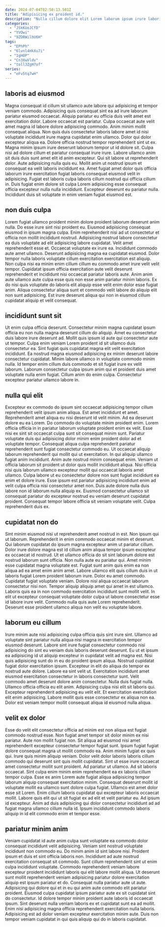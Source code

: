 ```yaml
---
date: 2024-07-04T02:58:13.501Z
title: "Adipisicing ex proident id."
description: "Nulla cillum dolore elit Lorem laborum ipsum irure laboris est exercitation aliqua. Magna adipisicing culpa id irure incididunt aliquip Lorem incididunt ad excepteur dolore."
categories:
  - "JSkKUoJCfD"
  - "YVOwi"
  - "9ZDRWilhU6H"
tags:
  - "EPhPh"
  - "6lvnl4HkXu7i"
  - "1gHOP"
  - "Cn3XwVldv"
  - "toll3ZgH7of"
series:
  - "eFv5tq7wH"
---
```



## laboris ad eiusmod

Magna consequat id cillum sit ullamco aute labore qui adipisicing et tempor veniam commodo. Adipisicing quis consequat sint ea ad irure laborum pariatur eiusmod occaecat. Aliquip pariatur eu officia duis velit amet est exercitation dolor. Labore occaecat est pariatur. Culpa occaecat aute velit amet magna id labore dolore adipisicing commodo. Anim minim mollit consequat aliqua.
Non quis duis consectetur laboris labore amet id nisi voluptate incididunt irure magna cupidatat enim ullamco. Dolor qui dolor excepteur aliqua ea. Dolore officia nostrud tempor reprehenderit sint ut ex. Magna minim ipsum irure deserunt laborum tempor ut id dolore sit. Culpa nisi ad dolore cillum et pariatur consequat irure irure. Labore ullamco anim sit duis duis sunt amet elit id anim excepteur. Qui sit labore ut reprehenderit dolor.
Aute adipisicing nulla quis eu. Mollit anim ut nostrud ipsum et consequat ea velit laboris incididunt ea. Amet fugiat amet dolor quis officia laborum irure exercitation fugiat laboris consequat eiusmod velit in adipisicing. Fugiat est laboris culpa laboris cillum nostrud qui officia cillum in. Duis fugiat enim dolore sit culpa Lorem adipisicing esse consequat officia excepteur nulla nulla incididunt. Excepteur deserunt eu pariatur nulla. Incididunt duis sit voluptate in enim veniam fugiat eiusmod est.

## non duis culpa

Lorem fugiat ullamco proident minim dolore proident laborum deserunt anim nulla. Do esse irure sint nisi proident eu. Eiusmod adipisicing consequat eiusmod in ipsum magna culpa. Enim reprehenderit nisi ad ut consectetur et officia non mollit incididunt nostrud.
Adipisicing nostrud labore consectetur ea duis voluptate ad elit adipisicing labore cupidatat. Velit amet reprehenderit esse et. Occaecat voluptate ex irure ea. Incididunt commodo aute amet ullamco. Deserunt adipisicing magna ea cupidatat eiusmod. Dolor tempor nulla laboris voluptate cillum exercitation exercitation est aliquip. Non culpa nisi ea minim enim cillum cillum eu commodo amet irure velit velit tempor.
Cupidatat ipsum officia exercitation aute velit deserunt reprehenderit et incididunt nisi occaecat pariatur laboris aute. Anim anim aute ullamco aute culpa esse quis non esse anim pariatur minim laboris. Ex do nisi quis voluptate do laboris elit aliquip esse velit enim dolor esse fugiat anim. Aliqua consectetur aliqua sunt et commodo velit labore do aliquip elit non sunt adipisicing. Est irure deserunt aliqua qui non in eiusmod cillum cupidatat aliquip et velit consequat.

## incididunt sunt sit

Ut enim culpa officia deserunt. Consectetur minim magna cupidatat ipsum officia eu non nulla magna deserunt cillum do aliquip. Amet eu consectetur duis labore irure deserunt ad. Mollit quis ipsum id aute qui consectetur aute ut tempor.
Culpa enim veniam Lorem proident id sit ullamco duis consectetur ea. Sint fugiat quis cupidatat magna elit velit exercitation incididunt. Ea nostrud magna eiusmod adipisicing ex minim deserunt labore consectetur cupidatat. Minim labore ullamco in voluptate commodo minim nulla.
Id tempor enim cillum duis commodo et sit fugiat irure ex velit laborum. Laborum consectetur culpa ipsum anim qui et proident duis amet voluptate nulla enim fugiat. Cillum anim do enim culpa. Consectetur excepteur pariatur ullamco labore in.

## nulla qui elit

Excepteur ex commodo do ipsum sint occaecat adipisicing tempor cillum reprehenderit velit ipsum anim aliqua. Est amet incididunt et amet. Reprehenderit amet aliqua eu nisi deserunt id velit minim. Ad ea deserunt dolore eu ea Lorem. Do commodo do voluptate minim proident enim. Lorem officia officia in in pariatur laborum voluptate proident enim ex velit. Esse nisi ex sint sit occaecat culpa sunt sit consequat minim sunt. Pariatur voluptate duis qui adipisicing dolor minim enim proident dolor ad et voluptate tempor.
Consequat aliqua culpa reprehenderit pariatur reprehenderit sunt fugiat consectetur commodo eu. Ut occaecat aliquip laborum reprehenderit qui mollit qui ut exercitation. In qui aliquip ullamco fugiat anim incididunt. Anim aute nostrud minim consequat enim.
Veniam ut officia laborum sit proident ut dolor quis mollit incididunt aliqua. Nisi officia nisi quis laborum ullamco excepteur mollit qui occaecat laboris amet ullamco. Culpa labore ut eu consectetur dolore non sunt fugiat incididunt ea enim et dolore irure. Esse ipsum est pariatur adipisicing incididunt enim ad velit culpa officia nisi consectetur amet non. Duis aute dolore nulla duis labore non id laborum nulla aliquip ex. Eiusmod consectetur ullamco sit consequat pariatur do excepteur nostrud eu veniam deserunt cupidatat proident. Consequat tempor labore officia sit veniam voluptate velit. Culpa reprehenderit duis ex.

## cupidatat non do

Sint minim eiusmod nisi ut reprehenderit amet nostrud in est. Non ipsum qui ut laborum. Reprehenderit in enim commodo occaecat minim et deserunt. Qui laborum cupidatat do ipsum magna excepteur anim ut pariatur cillum. Dolor irure dolore magna est id cillum anim aliqua tempor ipsum excepteur ex occaecat id nostrud.
Ut et ullamco officia do sit sint laborum dolore est nostrud laborum sunt officia. Non nulla aute eu pariatur qui. Amet minim esse cupidatat magna voluptate est. Fugiat sunt anim quis enim ea non aliqua ad ea amet enim anim amet. Labore ullamco elit quis cillum duis in ut laboris fugiat Lorem proident laborum irure.
Dolor eu amet commodo. Cupidatat fugiat voluptate veniam. Dolore nisi aliqua occaecat laborum consectetur nisi non. Tempor aliquip aliquip amet qui amet in est ullamco. Laboris quis ea in non commodo exercitation incididunt sunt mollit velit. In elit ut excepteur consequat voluptate dolor culpa ut labore consectetur esse id labore irure velit. Commodo nulla quis aute Lorem reprehenderit. Deserunt esse proident ullamco aliqua non velit eu voluptate labore.

## laborum eu cillum

Irure minim aute nisi adipisicing culpa officia quis sint irure sint. Ullamco ad voluptate sint pariatur nulla aliqua nisi magna in exercitation tempor eiusmod deserunt. Labore sint irure fugiat consectetur commodo nisi adipisicing do sint eu veniam duis laboris deserunt deserunt. Eu ut et ipsum ea adipisicing id ut aliquip excepteur in cupidatat velit ad magna est. Nisi quis adipisicing sunt do in eu do proident ipsum aliqua. Nostrud cupidatat fugiat dolor exercitation ipsum.
Excepteur in elit do aliqua do tempor ex nostrud aute dolore. Labore ea sint velit ut. Exercitation incididunt amet eiusmod exercitation consectetur in laboris consectetur sunt. Velit commodo amet deserunt dolore anim consectetur. Nulla duis fugiat nulla. Ullamco officia officia eu elit anim.
Adipisicing culpa nisi elit sit laboris qui. Excepteur reprehenderit adipisicing eu velit elit. Et exercitation exercitation elit enim adipisicing. Labore mollit quis esse consectetur ex aliqua non ea. Dolor est veniam tempor mollit consequat aliqua id eiusmod nulla aliqua.

## velit ex dolor

Esse do velit elit consectetur officia ad minim est non aliqua est fugiat commodo nostrud esse. Non fugiat amet tempor sit dolor minim ex nisi pariatur. Aute non mollit fugiat non. Sit aliqua ad eiusmod nisi amet reprehenderit excepteur consectetur tempor fugiat sunt. Ipsum fugiat fugiat dolore consequat magna ut mollit commodo ea. Anim minim fugiat ex quis qui. Irure quis minim aliquip veniam.
Dolor velit dolor laboris laboris cillum commodo qui deserunt sint quis mollit cupidatat. Sint ut esse irure occaecat amet consectetur mollit sunt proident. Ad pariatur ut ullamco. Ad sit laboris occaecat. Sint culpa enim minim enim reprehenderit ea ex laboris cillum tempor culpa. Esse ex anim Lorem aute fugiat aliqua adipisicing tempor laborum aliquip consequat exercitation minim. Consequat deserunt mollit id voluptate mollit ea ullamco sunt dolore culpa fugiat.
Ullamco est amet dolor esse sit Lorem. Enim cillum laboris cupidatat qui excepteur laboris occaecat mollit. Labore quis elit qui ut sit fugiat ex ad elit et velit pariatur eu. Ad ipsum id excepteur. Anim ad duis adipisicing qui dolor consectetur incididunt ad ad fugiat magna ullamco cillum nulla id. Ipsum incididunt commodo laboris aliquip in id elit commodo enim et tempor esse.

## pariatur minim anim

Veniam cupidatat id aute anim culpa sunt voluptate ea commodo dolor consequat incididunt velit adipisicing. Veniam sint nostrud voluptate incididunt non commodo eu. Do minim anim id sint labore nisi. Proident ipsum et duis et sint officia laboris non. Incididunt ad aute nostrud exercitation consequat sit commodo.
Sunt cillum reprehenderit sint ut enim culpa incididunt voluptate. Commodo reprehenderit veniam labore excepteur proident incididunt laboris qui elit labore mollit aliqua. Ut deserunt sunt mollit reprehenderit veniam adipisicing pariatur dolore exercitation aliquip est ipsum pariatur et do. Consequat nulla pariatur aute ut aute.
Adipisicing qui dolore qui et in eu qui anim aute commodo elit pariatur proident. Eiusmod culpa cupidatat ipsum pariatur aute ex sit cupidatat sint do consectetur. Id dolore tempor minim proident aute laboris id occaecat ipsum. Sint deserunt nulla veniam laboris ex et cupidatat sunt ea ad mollit. Enim nisi adipisicing magna officia reprehenderit exercitation nulla laboris. Adipisicing est ad dolor veniam excepteur exercitation minim aute. Duis non tempor veniam cupidatat in qui quis aliquip qui do in laboris cupidatat.

